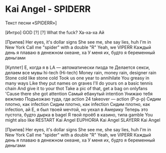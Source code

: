 # Kai Angel - SPIDERR

Текст песни «SPIDERR»]


[Интро]
GOD
[?]
[?]
What the fuck? Ха-ха-ха
Ай


[Припев]
Her eyes, it's dollar signs
She see me, she say lies, huh
I'm in New York
Call me "spider" with a double "R"
Yeah, we VIPERR
Каждый день я плаваю в денежном океане, ха
У меня их, будто я беременный деньгами


[Куплет]
Е, когда я в LA — автоматически пизда те
Делается секси, делаем все мувы hi-tech (Hi-tech)
Money rain, money rain, designer rain
Stone cold like stone cold
Took us one year to annihilate
You greasy in many ways
Like they put names on graves
I'll do yours on a basic tennis chain
And give it to your thot
Take a pic of that, get a bag on onlyfans
'Cause there she got attention
Самый ебанутый intention
Унижаю тебя вежливо
Подъезжаю туда, где action
24 takeovеr — action (Р-р-р)
Сидим плотно, как infection
Сидим плотно, как infection
Сидим плотно, как infection, ай
Е, я был твоей мечтой, но уехал в Америку
Теперь это пустота, будто дырка в bagеl
Я твой проёб в казино, типа gamble
You might also like
RESTART
Kai Angel
EUPHORIA
Kai Angel
SLAYERR
Kai Angel


[Припев]
Her eyes, it's dollar signs
She see me, she say lies, huh
I'm in New York
Call me "spider" with a double "R"
Yeah, we VIPERR
Каждый день я плаваю в денежном океане, ха
У меня их, будто я беременный деньгами

